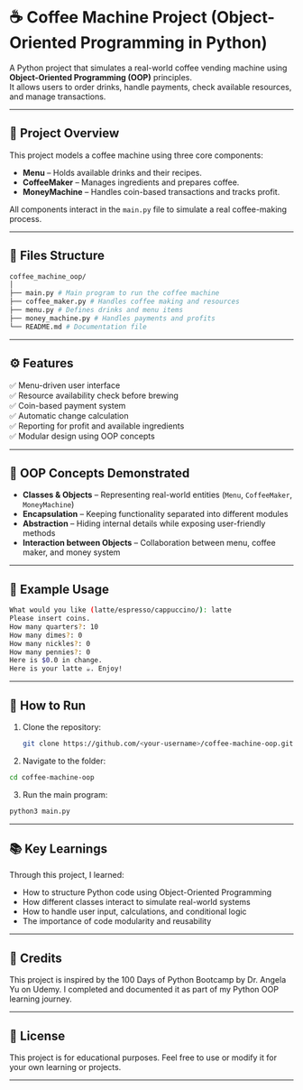 # ☕ Coffee Machine Project (Object-Oriented Programming in Python)

A Python project that simulates a real-world coffee vending machine using **Object-Oriented Programming (OOP)** principles.  
It allows users to order drinks, handle payments, check available resources, and manage transactions.

---

## 🧠 Project Overview

This project models a coffee machine using three core components:

- **Menu** – Holds available drinks and their recipes.
- **CoffeeMaker** – Manages ingredients and prepares coffee.
- **MoneyMachine** – Handles coin-based transactions and tracks profit.

All components interact in the `main.py` file to simulate a real coffee-making process.

---

## 🧩 Files Structure

```bash
coffee_machine_oop/
│
├── main.py # Main program to run the coffee machine
├── coffee_maker.py # Handles coffee making and resources
├── menu.py # Defines drinks and menu items
├── money_machine.py # Handles payments and profits
└── README.md # Documentation file
```

---

## ⚙️ Features

✅ Menu-driven user interface  
✅ Resource availability check before brewing  
✅ Coin-based payment system  
✅ Automatic change calculation  
✅ Reporting for profit and available ingredients  
✅ Modular design using OOP concepts

---

## 🧠 OOP Concepts Demonstrated

- **Classes & Objects** – Representing real-world entities (`Menu`, `CoffeeMaker`, `MoneyMachine`)
- **Encapsulation** – Keeping functionality separated into different modules
- **Abstraction** – Hiding internal details while exposing user-friendly methods
- **Interaction between Objects** – Collaboration between menu, coffee maker, and money system

---

## 🧾 Example Usage

```bash
What would you like (latte/espresso/cappuccino/): latte
Please insert coins.
How many quarters?: 10
How many dimes?: 0
How many nickles?: 0
How many pennies?: 0
Here is $0.0 in change.
Here is your latte ☕️. Enjoy!
```

---

## 🧰 How to Run

1. Clone the repository:
   ```bash
   git clone https://github.com/<your-username>/coffee-machine-oop.git
   ```
2. Navigate to the folder:
```bash
cd coffee-machine-oop
```
3. Run the main program:
```bash
python3 main.py
```

---

## 📚 Key Learnings

Through this project, I learned:

- How to structure Python code using Object-Oriented Programming
- How different classes interact to simulate real-world systems
- How to handle user input, calculations, and conditional logic
- The importance of code modularity and reusability

---

## 🙏 Credits

This project is inspired by the 100 Days of Python Bootcamp by Dr. Angela Yu on Udemy.
I completed and documented it as part of my Python OOP learning journey.

---
## 📜 License

This project is for educational purposes. Feel free to use or modify it for your own learning or projects.

---